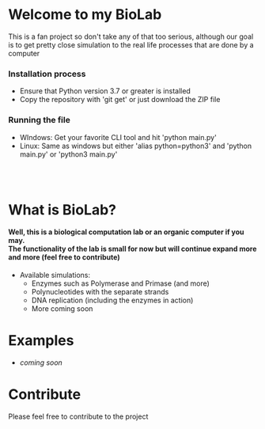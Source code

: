 # Welcome to my BioLab
 This is a fan project so don't take any of that too serious, although our goal is to get pretty close simulation to the real life processes that are done by a computer
### Installation process
- Ensure that Python version 3.7 or greater is installed
- Copy the repository with 'git get' or just download the ZIP file


### Running the file
- WIndows: Get your favorite CLI tool and hit 'python main.py'
- Linux: Same as windows but either 'alias python=python3' and 'python main.py' or 'python3 main.py'

<br><br>

# What is BioLab?
#### Well, this is a biological computation lab or an organic computer if you may. <br> The functionality of the lab is small for now but will continue expand more and more (feel free to contribute)

* Available simulations:
    - Enzymes such as Polymerase and Primase (and more)
    - Polynucleotides with the separate strands
    - DNA replication (including the enzymes in action)
    - More coming soon

# Examples
* *coming soon*

# Contribute
Please feel free to contribute to the project